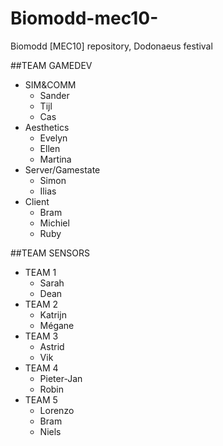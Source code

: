 # Biomodd-mec10-
Biomodd [MEC10] repository, Dodonaeus festival

##TEAM GAMEDEV
* SIM&COMM
  * Sander
  * Tijl
  * Cas
* Aesthetics
  * Evelyn
  * Ellen
  * Martina
* Server/Gamestate
  * Simon
  * Ilias
* Client
  * Bram
  * Michiel
  * Ruby

##TEAM SENSORS
  * TEAM 1
    * Sarah
    * Dean
  * TEAM 2
    * Katrijn
    * Mégane
  * TEAM 3
    * Astrid
    * Vik
  * TEAM 4
    * Pieter-Jan
    * Robin
  * TEAM 5
    * Lorenzo
    * Bram
    * Niels
